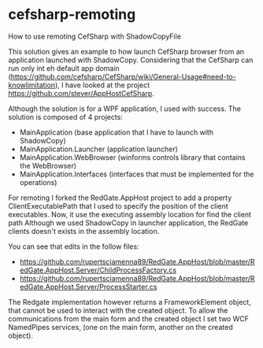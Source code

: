 # cefsharp-remoting
How to use remoting CefSharp with ShadowCopyFile

This solution gives an example to how launch CefSharp browser from an application launched with ShadowCopy.
Considering that the CefSharp can run only int eh default app domain (https://github.com/cefsharp/CefSharp/wiki/General-Usage#need-to-knowlimitation), I have looked at the project https://github.com/stever/AppHostCefSharp. 

 Although the solution is for a WPF application, I used with success. The solution is composed of 4 projects:
 - MainApplication (base application that I have to launch with ShadowCopy)
 - MainApplication.Launcher (application launcher)
 - MainApplication.WebBrowser (winforms controls library that contains the WebBrowser)
 - MainApplication.Interfaces (interfaces that must be implemented for the operations)

 For remoting I forked the RedGate.AppHost project to add a property ClientExecutablePath that I used to specify the position of the client executables. 
 Now, it use the executing assembly location for find the client path Although we used ShadowCopy in launcher application, the RedGate clients doesn't exists in the assembly location.

 You can see that edits in the follow files:
  - https://github.com/rupertsciamenna89/RedGate.AppHost/blob/master/RedGate.AppHost.Server/ChildProcessFactory.cs
  - https://github.com/rupertsciamenna89/RedGate.AppHost/blob/master/RedGate.AppHost.Server/ProcessStarter.cs

  The Redgate implementation however returns a FrameworkElement object, that cannot be used to interact with the created object. 
  To allow the communications from the main form and the created object I set two WCF NamedPipes services, 
  (one on the main form, another on the created object).